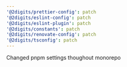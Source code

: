 ```yaml
---
'@2digits/prettier-config': patch
'@2digits/eslint-config': patch
'@2digits/eslint-plugin': patch
'@2digits/constants': patch
'@2digits/renovate-config': patch
'@2digits/tsconfig': patch
---
```


Changed pnpm settings thoughout monorepo
